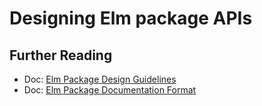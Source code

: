 # Designing Elm package APIs

## Further Reading

* Doc: [Elm Package Design Guidelines](https://package.elm-lang.org/help/design-guidelines)
* Doc: [Elm Package Documentation Format](https://package.elm-lang.org/help/documentation-format)

